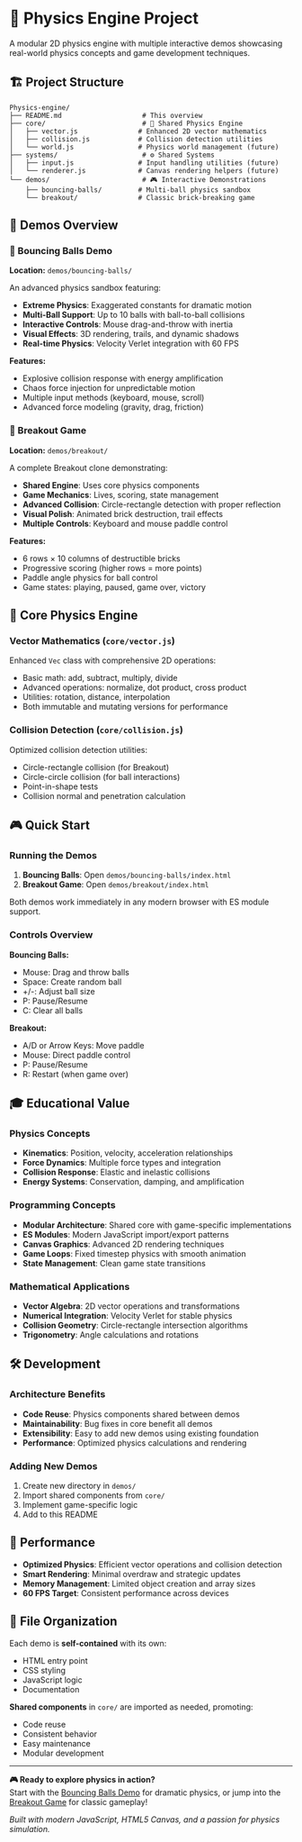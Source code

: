 # 🚀 Physics Engine Project

A modular 2D physics engine with multiple interactive demos showcasing real-world physics concepts and game development techniques.

## 🏗️ Project Structure

```
Physics-engine/
├── README.md                    # This overview
├── core/                        # 🔧 Shared Physics Engine
│   ├── vector.js               # Enhanced 2D vector mathematics
│   ├── collision.js            # Collision detection utilities
│   └── world.js                # Physics world management (future)
├── systems/                     # ⚙️ Shared Systems
│   ├── input.js                # Input handling utilities (future)
│   └── renderer.js             # Canvas rendering helpers (future)
└── demos/                       # 🎮 Interactive Demonstrations
    ├── bouncing-balls/         # Multi-ball physics sandbox
    └── breakout/               # Classic brick-breaking game
```

## 🎯 Demos Overview

### 🏀 Bouncing Balls Demo

**Location:** `demos/bouncing-balls/`

An advanced physics sandbox featuring:

- **Extreme Physics**: Exaggerated constants for dramatic motion
- **Multi-Ball Support**: Up to 10 balls with ball-to-ball collisions
- **Interactive Controls**: Mouse drag-and-throw with inertia
- **Visual Effects**: 3D rendering, trails, and dynamic shadows
- **Real-time Physics**: Velocity Verlet integration with 60 FPS

**Features:**

- Explosive collision response with energy amplification
- Chaos force injection for unpredictable motion
- Multiple input methods (keyboard, mouse, scroll)
- Advanced force modeling (gravity, drag, friction)

### 🧱 Breakout Game

**Location:** `demos/breakout/`

A complete Breakout clone demonstrating:

- **Shared Engine**: Uses core physics components
- **Game Mechanics**: Lives, scoring, state management
- **Advanced Collision**: Circle-rectangle detection with proper reflection
- **Visual Polish**: Animated brick destruction, trail effects
- **Multiple Controls**: Keyboard and mouse paddle control

**Features:**

- 6 rows × 10 columns of destructible bricks
- Progressive scoring (higher rows = more points)
- Paddle angle physics for ball control
- Game states: playing, paused, game over, victory

## 🔧 Core Physics Engine

### Vector Mathematics (`core/vector.js`)

Enhanced `Vec` class with comprehensive 2D operations:

- Basic math: add, subtract, multiply, divide
- Advanced operations: normalize, dot product, cross product
- Utilities: rotation, distance, interpolation
- Both immutable and mutating versions for performance

### Collision Detection (`core/collision.js`)

Optimized collision detection utilities:

- Circle-rectangle collision (for Breakout)
- Circle-circle collision (for ball interactions)
- Point-in-shape tests
- Collision normal and penetration calculation

## 🎮 Quick Start

### Running the Demos

1. **Bouncing Balls**: Open `demos/bouncing-balls/index.html`
2. **Breakout Game**: Open `demos/breakout/index.html`

Both demos work immediately in any modern browser with ES module support.

### Controls Overview

**Bouncing Balls:**

- Mouse: Drag and throw balls
- Space: Create random ball
- +/-: Adjust ball size
- P: Pause/Resume
- C: Clear all balls

**Breakout:**

- A/D or Arrow Keys: Move paddle
- Mouse: Direct paddle control
- P: Pause/Resume
- R: Restart (when game over)

## 🎓 Educational Value

### Physics Concepts

- **Kinematics**: Position, velocity, acceleration relationships
- **Force Dynamics**: Multiple force types and integration
- **Collision Response**: Elastic and inelastic collisions
- **Energy Systems**: Conservation, damping, and amplification

### Programming Concepts

- **Modular Architecture**: Shared core with game-specific implementations
- **ES Modules**: Modern JavaScript import/export patterns
- **Canvas Graphics**: Advanced 2D rendering techniques
- **Game Loops**: Fixed timestep physics with smooth animation
- **State Management**: Clean game state transitions

### Mathematical Applications

- **Vector Algebra**: 2D vector operations and transformations
- **Numerical Integration**: Velocity Verlet for stable physics
- **Collision Geometry**: Circle-rectangle intersection algorithms
- **Trigonometry**: Angle calculations and rotations

## 🛠️ Development

### Architecture Benefits

- **Code Reuse**: Physics components shared between demos
- **Maintainability**: Bug fixes in core benefit all demos
- **Extensibility**: Easy to add new demos using existing foundation
- **Performance**: Optimized physics calculations and rendering

### Adding New Demos

1. Create new directory in `demos/`
2. Import shared components from `core/`
3. Implement game-specific logic
4. Add to this README

## 🚀 Performance

- **Optimized Physics**: Efficient vector operations and collision detection
- **Smart Rendering**: Minimal overdraw and strategic updates
- **Memory Management**: Limited object creation and array sizes
- **60 FPS Target**: Consistent performance across devices

## 📁 File Organization

Each demo is **self-contained** with its own:

- HTML entry point
- CSS styling
- JavaScript logic
- Documentation

**Shared components** in `core/` are imported as needed, promoting:

- Code reuse
- Consistent behavior
- Easy maintenance
- Modular development

---

**🎮 Ready to explore physics in action?**  
Start with the [Bouncing Balls Demo](demos/bouncing-balls/) for dramatic physics, or jump into the [Breakout Game](demos/breakout/) for classic gameplay!

_Built with modern JavaScript, HTML5 Canvas, and a passion for physics simulation._
